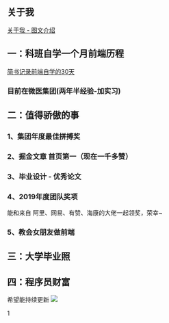 ## 关于我

[关于我 - 图文介绍](https://alexwjj.github.io/views/about/)

## 一：科班自学一个月前端历程
[简书记录前端自学的30天](https://www.jianshu.com/u/81a990ed5eff)
### 目前在微医集团(两年半经验-加实习)
## 二：值得骄傲的事
### 1、集团年度最佳拼搏奖
### 2、掘金文章 首页第一（现在一千多赞）
### 3、毕业设计 - 优秀论文
### 4、2019年度团队奖项
能和来自  阿里、网易、有赞、海康的大佬一起领奖，荣幸~
### 5、教会女朋友做前端
## 三：大学毕业照
## 四：程序员财富
希望能持续更新
![](https://p1-juejin.byteimg.com/tos-cn-i-k3u1fbpfcp/e0884d8036b44740868dadf8106b8845~tplv-k3u1fbpfcp-watermark.image)

1